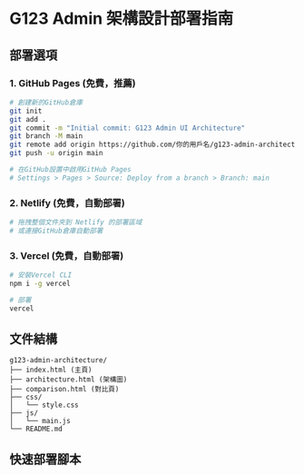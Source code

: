 # G123 Admin 架構設計部署指南

## 部署選項

### 1. GitHub Pages (免費，推薦)
```bash
# 創建新的GitHub倉庫
git init
git add .
git commit -m "Initial commit: G123 Admin UI Architecture"
git branch -M main
git remote add origin https://github.com/你的用戶名/g123-admin-architecture.git
git push -u origin main

# 在GitHub設置中啟用GitHub Pages
# Settings > Pages > Source: Deploy from a branch > Branch: main
```

### 2. Netlify (免費，自動部署)
```bash
# 拖拽整個文件夾到 Netlify 的部署區域
# 或連接GitHub倉庫自動部署
```

### 3. Vercel (免費，自動部署)
```bash
# 安裝Vercel CLI
npm i -g vercel

# 部署
vercel
```

## 文件結構
```
g123-admin-architecture/
├── index.html (主頁)
├── architecture.html (架構圖)
├── comparison.html (對比頁)
├── css/
│   └── style.css
├── js/
│   └── main.js
└── README.md
```

## 快速部署腳本
